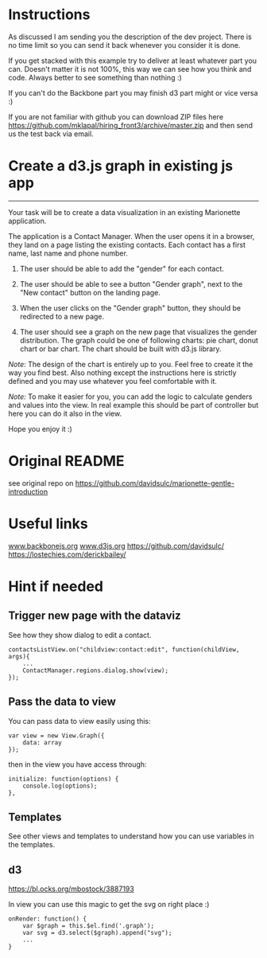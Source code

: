 # Instructions

As discussed I am sending you the description of the dev project. There is no time limit so you can send it back whenever you consider it is done.

If you get stacked with this example try to deliver at least whatever part you can. Doesn't matter it is not 100%, this way we can see how you think and code. Always better to see something than nothing :)

If you can't do the Backbone part you may finish d3 part might or vice versa :)

If you are not familiar with github you can download ZIP files here
https://github.com/mklapal/hiring_front3/archive/master.zip
and then send us the test back via email.

# Create a d3.js graph in existing js app
----------------------------------------------------------------------

Your task will be to create a data visualization in an existing Marionette application.

The application is a Contact Manager. When the user opens it in a browser, they land on a page listing the existing contacts. Each contact has a first name, last name and phone number. 

1. The user should be able to add the "gender" for each contact.

2. The user should be able to see a button "Gender graph", next to the "New contact" button on the landing page.

3. When the user clicks on the "Gender graph" button, they should be redirected to a new page.

4. The user should see a graph on the new page that visualizes the gender distribution. The graph could be one of following charts: pie chart, donut chart or bar chart. The chart should be built with d3.js library.

*Note:* The design of the chart is entirely up to you. Feel free to create it the way you find best.
Also nothing except the instructions here is strictly defined and you may use whatever you feel comfortable with it.

*Note:* To make it easier for you, you can add the logic to calculate genders and values into the view. In real example this should be part of controller but here you can do it also in the view.

Hope you enjoy it :)

# Original README

see original repo on https://github.com/davidsulc/marionette-gentle-introduction

# Useful links

www.backbonejs.org
www.d3js.org
https://github.com/davidsulc/
https://lostechies.com/derickbailey/

# Hint if needed

## Trigger new page with the dataviz

See how they show dialog to edit a contact.

```
contactsListView.on("childview:contact:edit", function(childView, args){
	...
	ContactManager.regions.dialog.show(view);
});
```

## Pass the data to view

You can pass data to view easily using this:

```
var view = new View.Graph({
	data: array
});
```

then in the view you have access through:

```
initialize: function(options) {
	console.log(options);
},
```

## Templates

See other views and templates to understand how you can use variables in the templates.


## d3
https://bl.ocks.org/mbostock/3887193

In view you can use this magic to get the svg on right place :)

```
onRender: function() {
	var $graph = this.$el.find('.graph');
	var svg = d3.select($graph).append("svg");
	...
}

```


